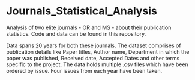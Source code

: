 # Journals_Statistical_Analysis
Analysis of two elite journals - OR and MS - about their publication statistics. Code and data can be found in this repository.

Data spans 20 years for both these journals. The dataset comprises of publication details like Paper titles, Author name, Department in which the paper was published, Received date, Accepted Dates and other terms specific to the project.
The data holds multiple .csv files which have been ordered by issue. Four issues from each year have been taken. 
